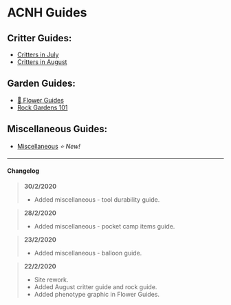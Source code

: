 # ACNH Guides
## Critter Guides:
* [Critters in July](https://cestislife.github.io/critters_july)
* [Critters in August](https://cestislife.github.io/critters_august)

## Garden Guides:
* [🌹 Flower Guides](https://cestislife.github.io/flower_guides)
* [Rock Gardens 101](https://cestislife.github.io/rock_guide)

## Miscellaneous Guides:
* [Miscellaneous](https://cestislife.github.io/misc)  *⭐ New!* 

* * *
#### Changelog
> **30/2/2020**   
> * Added miscellaneous - tool durability guide.  

> **28/2/2020**   
> * Added miscellaneous - pocket camp items guide.

> **23/2/2020**   
> * Added miscellaneous - balloon guide.   

> **22/2/2020**  
> * Site rework.
> * Added August critter guide and rock guide.
> * Added phenotype graphic in Flower Guides.
